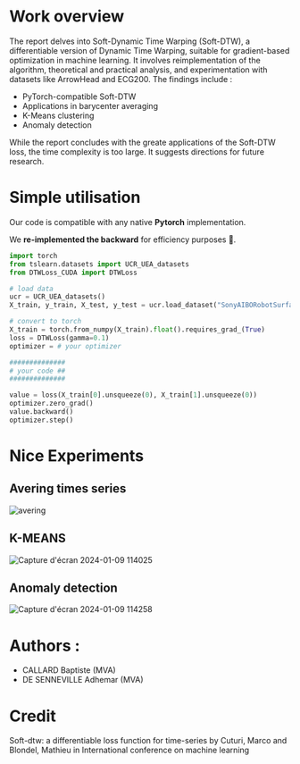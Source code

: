 # Work overview

The report delves into Soft-Dynamic Time Warping (Soft-DTW), a differentiable version of Dynamic Time Warping, suitable for gradient-based optimization in machine learning. It involves reimplementation of the algorithm, theoretical and practical analysis, and experimentation with datasets like ArrowHead and ECG200. The findings include :

- PyTorch-compatible Soft-DTW
- Applications in barycenter averaging
- K-Means clustering
- Anomaly detection

While the report concludes with the greate applications of the Soft-DTW loss, the time complexity is too large. It suggests directions for future research.

# Simple utilisation 

Our code is compatible with any native **Pytorch** implementation. 

We **re-implemented the backward** for efficiency purposes 🚀.

```python
import torch
from tslearn.datasets import UCR_UEA_datasets
from DTWLoss_CUDA import DTWLoss

# load data
ucr = UCR_UEA_datasets()
X_train, y_train, X_test, y_test = ucr.load_dataset("SonyAIBORobotSurface2")

# convert to torch
X_train = torch.from_numpy(X_train).float().requires_grad_(True)
loss = DTWLoss(gamma=0.1)
optimizer = # your optimizer

##############
# your code ##
##############

value = loss(X_train[0].unsqueeze(0), X_train[1].unsqueeze(0))
optimizer.zero_grad()
value.backward()
optimizer.step()
```

# Nice Experiments

## Avering times series
![avering](https://github.com/b-ptiste/dtw-soft/assets/75781257/b1373a3a-f1b7-4ea3-8701-912d511f7c72)

## K-MEANS
![Capture d'écran 2024-01-09 114025](https://github.com/b-ptiste/dtw-soft/assets/75781257/02cdacde-e02b-42f1-afaa-8954730e1fe9)

## Anomaly detection
![Capture d'écran 2024-01-09 114258](https://github.com/b-ptiste/dtw-soft/assets/75781257/e1c1702a-8952-4fc7-a2e1-af74c60e94de)

# Authors : 
- CALLARD Baptiste (MVA)
- DE SENNEVILLE Adhemar (MVA)

# Credit

Soft-dtw: a differentiable loss function for time-series by Cuturi, Marco and Blondel, Mathieu in International conference on machine learning
